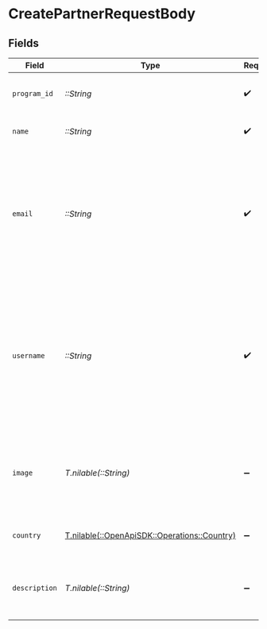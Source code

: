 # CreatePartnerRequestBody


## Fields

| Field                                                                                                                                           | Type                                                                                                                                            | Required                                                                                                                                        | Description                                                                                                                                     |
| ----------------------------------------------------------------------------------------------------------------------------------------------- | ----------------------------------------------------------------------------------------------------------------------------------------------- | ----------------------------------------------------------------------------------------------------------------------------------------------- | ----------------------------------------------------------------------------------------------------------------------------------------------- |
| `program_id`                                                                                                                                    | *::String*                                                                                                                                      | :heavy_check_mark:                                                                                                                              | The ID of the program to create a partner for.                                                                                                  |
| `name`                                                                                                                                          | *::String*                                                                                                                                      | :heavy_check_mark:                                                                                                                              | Full legal name of the partner.                                                                                                                 |
| `email`                                                                                                                                         | *::String*                                                                                                                                      | :heavy_check_mark:                                                                                                                              | Email for the partner in your system. Partners will be able to claim their profile by signing up to Dub Partners with this email.               |
| `username`                                                                                                                                      | *::String*                                                                                                                                      | :heavy_check_mark:                                                                                                                              | A unique username for the partner in your system. This will be used to create a short link for the partner using your program's default domain. |
| `image`                                                                                                                                         | *T.nilable(::String)*                                                                                                                           | :heavy_minus_sign:                                                                                                                              | Avatar image for the partner – if not provided, a default avatar will be used.                                                                  |
| `country`                                                                                                                                       | [T.nilable(::OpenApiSDK::Operations::Country)](../../models/operations/country.md)                                                              | :heavy_minus_sign:                                                                                                                              | Country where the partner is based.                                                                                                             |
| `description`                                                                                                                                   | *T.nilable(::String)*                                                                                                                           | :heavy_minus_sign:                                                                                                                              | A brief description of the partner and their background.                                                                                        |